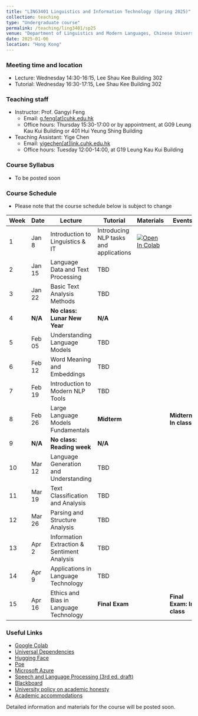 ```yaml
---
title: "LING3401 Linguistics and Information Technology (Spring 2025)"
collection: teaching
type: "Undergraduate course"
permalink: /teaching/ling3401/sp25
venue: "Department of Linguistics and Modern Languages, Chinese University of Hong Kong"
date: 2025-01-06
location: "Hong Kong"
---
```


### Meeting time and location
* Lecture: Wednesday 14:30-16:15, Lee Shau Kee Building 302
* Tutorial: Wednesday 16:30-17:15, Lee Shau Kee Building 302

### Teaching staff 
* Instructor: Prof. Gangyi Feng
  * Email: [g.feng\[at\]cuhk.edu.hk](mailto:g.feng@cuhk.edu.hk) 
  * Office hours: Thursday 15:30-17:00 or by appointment, at G09 Leung Kau Kui Building or 401 Hui Yeung Shing Building 
* Teaching Assistant: Yige Chen
  * Email: [yigechen\[at\]link.cuhk.edu.hk](mailto:yigechen@link.cuhk.edu.hk) 
  * Office hours: Tuesday 12:00-14:00, at G19 Leung Kau Kui Building  

### Course Syllabus
* To be posted soon

### Course Schedule
* Please note that the course schedule below is subject to change

| **Week** | **Date** | **Lecture** | **Tutorial** | **Materials** | **Events** |
|----------|----------|-------------|--------------|---------------|------------|
| 1 | Jan 8 | Introduction to Linguistics & IT | Introducing NLP tasks and applications | <a target="_blank" href="https://colab.research.google.com/drive/1r31nS1PryEkQb8StxxbSDN2_D-suBO84?usp=sharing"> <img src="https://colab.research.google.com/assets/colab-badge.svg" alt="Open In Colab"/> </a> |  |
| 2 | Jan 15 | Language Data and Text Processing | TBD |  |  |
| 3 | Jan 22 | Basic Text Analysis Methods | TBD |  |  |
| 4 | **N/A** | **No class: Lunar New Year** | **N/A** |  |  |
| 5 | Feb 05 | Understanding Language Models | TBD |  |  |
| 6 | Feb 12 | Word Meaning and Embeddings | TBD |  |  |
| 7 | Feb 19 | Introduction to Modern NLP Tools | TBD |  |  |
| 8 | Feb 26 | Large Language Models Fundamentals | **Midterm** |  | **Midterm: In class** |
| 9 | **N/A** | **No class: Reading week** | **N/A** |  |  |
| 10 | Mar 12 | Language Generation and Understanding | TBD |  |  |
| 11 | Mar 19 | Text Classification and Analysis | TBD |  |  |
| 12 | Mar 26 | Parsing and Structure Analysis | TBD |  |  |
| 13 | Apr 2 | Information Extraction & Sentiment Analysis | TBD |  |  |
| 14 | Apr 9 | Applications in Language Technology | TBD |  |  |
| 15 | Apr 16 | Ethics and Bias in Language Technology | **Final Exam** |  | **Final Exam: In class** |

### Useful Links
* [Google Colab](https://colab.research.google.com/)
* [Universal Dependencies](https://universaldependencies.org/)
* [Hugging Face](https://huggingface.co/)
* [Poe](https://poe.com/)
* [Microsoft Azure](https://azure.microsoft.com/)
* [Speech and Language Processing (3rd ed. draft)](https://web.stanford.edu/~jurafsky/slp3/)
* [Blackboard](https://blackboard.cuhk.edu.hk/)
* [University policy on academic honesty](https://www.cuhk.edu.hk/policy/academichonesty/)
* [Academic accommodations](https://www2.osa.cuhk.edu.hk/sens/en-GB/)
<!--* [spaCy](https://spacy.io/)
* [Natural Language Toolkit (NLTK)](https://www.nltk.org/)
* [Stanza](https://stanfordnlp.github.io/stanza/)-->
<!--* [OpenAI](https://openai.com/)-->

Detailed information and materials for the course will be posted soon. 
